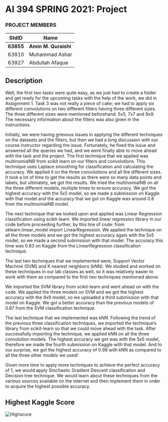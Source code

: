 # AI 394 SPRING 2021: Project #
### PROJECT MEMBERS ###
StdID | Name
------------ | -------------
**63855** | **Amin M. Quraishi** <!--this is the group leader in bold-->
63910 | Muhammad Ashar
63927 | Abdullah Afaque
<!-- Replace name and student ids with acutally group member Names and Ids-->


## Description ## 
Well, the first two tasks were quite easy, as we just had to create a folder and get ready for the upcoming tasks with the help of the work, we did in Assignment 1. Task 3 was not really a piece of cake; we had to apply six different convolutions on two different filters having three different sizes. The three different sizes were mentioned beforehand: 5x5, 7x7 and 9x9. The necessary information about the filters was also given in the instructions.

Initially, we were having grievous issues in applying the different techniques on the datasets and the filters, but then we had a long discussion with our course instructor regarding the issue. Fortunately, he fixed the issue and answered all the queries we had, and we were finally able to move ahead with the task and the project. The first technique that we applied was multinomialNB from scikit learn on our filters and convolutions. This technique uses Laplace smoothing for classification and calculating the accuracy. We applied it on the three convolutions and all the different sizes. It took a lot of time to get the results as there were so many data points and labels, but ultimately, we got the results. We tried the multinomialNB on all the three different models, multiple times to ensure accuracy. We got the highest accuracy with the 5x5 model, so we made a submission on Kaggle with that model and the accuracy that we got on Kaggle was around 0.8 from the multinomialNB model. 

The next technique that we looked upon and applied was Linear Regression classification using scikit-learn. We imported linear regression library in our code before proceeding further, by this line of code: from sklearn.linear_model import LinearRegression. We applied the technique on all the three models and we got the highest accuracy again with the 5x5 model, so we made a second submission with that model. The accuracy this time was 0.83 on Kaggle from the LinearRegression classification technique.

 The last two techniques that we implemented were, Support Vector Machine (SVM) and K nearest neighbors (kNN). We studied and worked on these techniques in our lab classes as well, so it was relatively easier to work with them as compared to the first two techniques mentioned above. 
 
We imported the SVM library from scikit-learn and went ahead on with the code. We applied the three models on SVM and we got the highest accuracy with the 9x9 model, so we uploaded a third submission with that model on Kaggle. We got a better accuracy than the previous models of 0.87 from the SVM classification technique.

The last technique that we implemented was kNN. Following the trend of the previous three classification techniques, we imported the technique’s library from scikit-learn so that we could move ahead with the task. After successfully importing the technique, we applied kNN on all the three convolution models. The highest accuracy we got was with the 5x5 model, therefore we made the fourth submission on Kaggle with that model. And to our surprise, we got the highest accuracy of 0.98 with kNN as compared to all the three other models we used!

Given more time to apply more techniques to achieve the perfect accuracy of 1, we would apply Stochastic Gradient Descent classification and Decision tree technique. We would learn about these techniques from the various sources available on the internet and then implement them in order to acquire the highest possible accuracy.


## Highest Kaggle Score ##
![Highscore](https://user-images.githubusercontent.com/66859283/115763848-4fa10b00-a3be-11eb-809f-fb0acd301af4.png)

